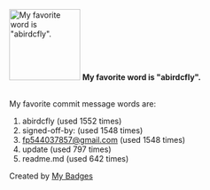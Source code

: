 <img src="https://github.com/my-badges/my-badges/blob/master/src/all-badges/favorite-word/favorite-word.png?raw=true" alt="My favorite word is &quot;abirdcfly&quot;." title="My favorite word is &quot;abirdcfly&quot;." width="128">
<strong>My favorite word is &quot;abirdcfly&quot;.</strong>
<br><br>

My favorite commit message words are:

1. abirdcfly (used 1552 times)
2. signed-off-by: (used 1548 times)
3. <fp544037857@gmail.com> (used 1548 times)
4. update (used 797 times)
5. readme.md (used 642 times)


Created by <a href="https://github.com/my-badges/my-badges">My Badges</a>
